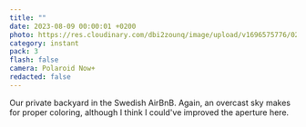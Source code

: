 ```yaml
---
title: ""
date: 2023-08-09 00:00:01 +0200
photo: https://res.cloudinary.com/dbi2zounq/image/upload/v1696575776/021_ws3b09.jpg
category: instant
pack: 3
flash: false
camera: Polaroid Now+
redacted: false
---
```

Our private backyard in the Swedish AirBnB. Again, an overcast sky makes for proper coloring, although I think I could've improved the aperture here.